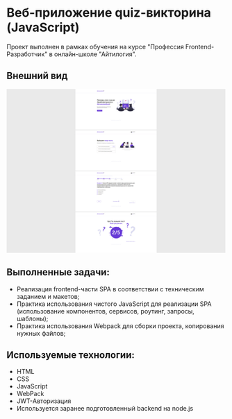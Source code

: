 # Веб-приложение quiz-викторина (JavaScript)

Проект выполнен в рамках обучения на курсе "Профессия Frontend-Разработчик" в онлайн-школе "Айтилогия".

## Внешний вид

![project-screen](project-image.jpg)

## Выполненные задачи:
- Реализация frontend-части SPA в соответствии с техническим заданием и макетов;
- Практика использования чистого JavaScript для реализации SPA (использование компонентов, сервисов, роутинг, запросы, шаблоны);
- Практика использования Webpack для сборки проекта, копирования нужных файлов;

## Используемые технологии:
* HTML
* CSS
* JavaScript
* WebPack
* JWT-Авторизация
* Используется заранее подготовленный backend на node.js